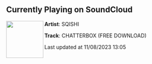 ## Currently Playing on SoundCloud

[<img align="left" width="100" src="https://i1.sndcdn.com/artworks-nCX0REVqvzSfkDRW-MPspyA-t500x500.jpg">](https://soundcloud.com/sqishi_dubz/chatterbox-free-download)

**Artist**: SQISHI 

**Track**: CHATTERBOX (FREE DOWNLOAD)

Last updated at 11/08/2023 13:05
